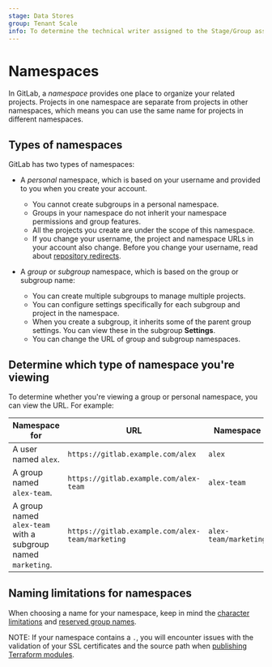 ```yaml
---
stage: Data Stores
group: Tenant Scale
info: To determine the technical writer assigned to the Stage/Group associated with this page, see https://handbook.gitlab.com/handbook/product/ux/technical-writing/#assignments
---
```


# Namespaces

In GitLab, a *namespace* provides one place to organize your related projects. Projects in one namespace are separate from projects in other namespaces,
which means you can use the same name for projects in different namespaces.

## Types of namespaces

GitLab has two types of namespaces:

- A *personal* namespace, which is based on your username and provided to you when you create your account.
  - You cannot create subgroups in a personal namespace.
  - Groups in your namespace do not inherit your namespace permissions and group features.
  - All the projects you create are under the scope of this namespace.
  - If you change your username, the project and namespace URLs in your account also change. Before you change your username,
    read about [repository redirects](../project/repository/index.md#what-happens-when-a-repository-path-changes).

- A *group* or *subgroup* namespace, which is based on the group or subgroup name:
  - You can create multiple subgroups to manage multiple projects.
  - You can configure settings specifically for each subgroup and project in the namespace.
  - When you create a subgroup, it inherits some of the parent group settings. You can view these in the subgroup **Settings**.
  - You can change the URL of group and subgroup namespaces.

## Determine which type of namespace you're viewing

To determine whether you're viewing a group or personal namespace, you can view the URL. For example:

| Namespace for | URL | Namespace |
| ------------- | --- | --------- |
| A user named `alex`. | `https://gitlab.example.com/alex` | `alex` |
| A group named `alex-team`. | `https://gitlab.example.com/alex-team` | `alex-team` |
| A group named `alex-team` with a subgroup named `marketing`. |  `https://gitlab.example.com/alex-team/marketing` | `alex-team/marketing` |

## Naming limitations for namespaces

When choosing a name for your namespace, keep in mind the [character limitations](../reserved_names.md#limitations-on-project-and-group-names) and [reserved group names](../reserved_names.md#reserved-group-names).

NOTE:
If your namespace contains a `.`, you will encounter issues with the validation of your SSL certificates and the source path when [publishing Terraform modules](../packages/terraform_module_registry/index.md#publish-a-terraform-module).
